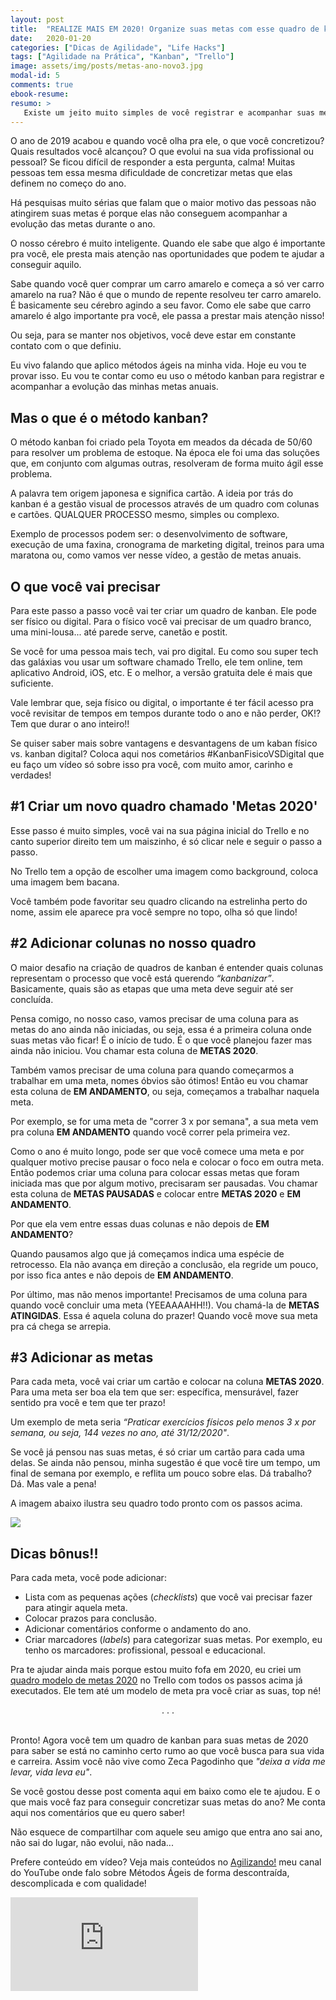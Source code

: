 ```yaml
---
layout: post
title:  "REALIZE MAIS EM 2020! Organize suas metas com esse quadro de kanban em 3 passos super simples!"
date:   2020-01-20
categories: ["Dicas de Agilidade", "Life Hacks"]
tags: ["Agilidade na Prática", "Kanban", "Trello"]
image: assets/img/posts/metas-ano-novo3.jpg
modal-id: 5
comments: true
ebook-resume:
resumo: >
   Existe um jeito muito simples de você registrar e acompanhar suas metas do ano, tudo que você precisa é criar um quadro de kanban para isso. Esse ano você vai concretizar mais metas aplicando o método kaban nas suas metas de 2020!
---
```


O ano de 2019 acabou e quando você olha pra ele, o que você concretizou? Quais resultados você alcançou? O que evolui na sua vida profissional ou pessoal? Se ficou difícil de responder a esta pergunta, calma! Muitas pessoas tem essa mesma dificuldade de concretizar metas que elas definem no começo do ano.


Há pesquisas muito sérias que falam que o maior motivo das pessoas não atingirem suas metas é porque elas não conseguem acompanhar a evolução das metas durante o ano.

O nosso cérebro é muito inteligente. Quando ele sabe que algo é importante pra você, ele presta mais atenção nas oportunidades que podem te ajudar a conseguir aquilo.

Sabe quando você quer comprar um carro amarelo e começa a só ver carro amarelo na rua? Não é que o mundo de repente resolveu ter carro amarelo. É basicamente seu cérebro agindo a seu favor. Como ele sabe que carro amarelo é algo importante pra você, ele passa a prestar mais atenção nisso!

Ou seja, para se manter nos objetivos, você deve estar em constante contato com o que definiu.

Eu vivo falando que aplico métodos ágeis na minha vida. Hoje eu vou te provar isso. Eu vou te contar como eu uso o método kanban para registrar e acompanhar a evolução das minhas metas anuais.



## Mas o que é o método kanban?

O método kanban foi criado pela Toyota em meados da década de 50/60 para resolver um problema de estoque. Na época ele foi uma das soluções que, em conjunto com algumas outras, resolveram de forma muito ágil esse problema.

A palavra tem origem japonesa e significa cartão. A ideia por trás do kanban é a gestão visual de processos através de um quadro com colunas e cartões. QUALQUER PROCESSO mesmo, simples ou complexo.

Exemplo de processos podem ser: o desenvolvimento de software, execução de uma faxina, cronograma de marketing digital, treinos para uma maratona ou, como vamos ver nesse vídeo, a gestão de metas anuais.


## O que você vai precisar

Para este passo a passo você vai ter criar um quadro de kanban. Ele pode ser físico ou digital. Para o físico você vai precisar de um quadro branco, uma mini-lousa... até parede serve, canetão e postit.

Se você for uma pessoa mais tech, vai pro digital. Eu como sou super tech das galáxias vou usar um software chamado Trello, ele tem online, tem aplicativo Android, iOS, etc. E o melhor, a versão gratuita dele é mais que suficiente.

Vale lembrar que, seja físico ou digital, o importante é ter fácil acesso pra você revisitar de tempos em tempos durante todo o ano e não perder, OK!? Tem que durar o ano inteiro!!

Se quiser saber mais sobre vantagens e desvantagens de um kaban físico vs. kanban digital? Coloca aqui nos cometários #KanbanFisicoVSDigital que eu faço um vídeo só sobre isso pra você, com muito amor, carinho e verdades!

## #1 Criar um novo quadro chamado 'Metas 2020'

Esse passo é muito simples, você vai na sua página inicial do Trello e no canto superior direito tem um maiszinho, é só clicar nele e seguir o passo a passo.

No Trello tem a opção de escolher uma imagem como background, coloca uma imagem bem bacana.

Você também pode favoritar seu quadro clicando na estrelinha perto do nome, assim ele aparece pra você sempre no topo, olha só que lindo!

## #2 Adicionar colunas no nosso quadro

O maior desafio na criação de quadros de kanban é entender quais colunas representam o processo que você está querendo _“kanbanizar”_. Basicamente, quais são as etapas que uma meta deve seguir até ser concluída.

Pensa comigo, no nosso caso, vamos precisar de uma coluna para as metas do ano ainda não iniciadas, ou seja, essa é a primeira coluna onde suas metas vão ficar! É o início de tudo. É o que você planejou fazer mas ainda não iniciou. Vou chamar esta coluna de **METAS 2020**.

Também vamos precisar de uma coluna para quando começarmos a trabalhar em uma meta, nomes óbvios são ótimos! Então eu vou chamar esta coluna de **EM ANDAMENTO**, ou seja, começamos a trabalhar naquela meta.

Por exemplo, se for uma meta de "correr 3 x por semana", a sua meta vem pra coluna **EM ANDAMENTO** quando você correr pela primeira vez.

Como o ano é muito longo, pode ser que você comece uma meta e por qualquer motivo precise pausar o foco nela e colocar o foco em outra meta. Então podemos criar uma coluna para colocar essas metas que foram iniciada mas que por algum motivo, precisaram ser pausadas. Vou chamar esta coluna de  **METAS PAUSADAS** e colocar entre **METAS 2020** e **EM ANDAMENTO**.

Por que ela vem entre essas duas colunas e não depois de **EM ANDAMENTO**?

Quando pausamos algo que já começamos indica uma espécie de retrocesso. Ela não avança em direção a conclusão, ela regride um pouco, por isso fica antes e não depois de **EM ANDAMENTO**.

Por último, mas não menos importante! Precisamos de uma coluna para quando você concluir uma meta (YEEAAAAHH!!). Vou chamá-la de **METAS ATINGIDAS**. Essa é aquela coluna do prazer! Quando você move sua meta pra cá chega se arrepia.


## #3 Adicionar as metas

Para cada meta, você vai criar um cartão e colocar na coluna **METAS 2020**. Para uma meta ser boa ela tem que ser: específica, mensurável, fazer sentido pra você e tem que ter prazo!

Um exemplo de meta seria _“Praticar exercícios físicos pelo menos 3 x por semana, ou seja, 144 vezes no ano, até 31/12/2020"_.

Se você já pensou nas suas metas, é só criar um cartão para cada uma delas. Se ainda não pensou, minha sugestão é que você tire um tempo, um final de semana por exemplo, e reflita um pouco sobre elas. Dá trabalho? Dá. Mas vale a pena!

A imagem abaixo ilustra seu quadro todo pronto com os passos acima.

![]({{site.url}}/assets/img/posts/trello-quadro-modelo-metas-2020.png)

## Dicas bônus!!

Para cada meta, você pode adicionar:
   * Lista com as pequenas ações (_checklists_) que você vai precisar fazer para atingir aquela meta.
   * Colocar prazos para conclusão.
   * Adicionar comentários conforme o andamento do ano.
   * Criar marcadores (_labels_) para categorizar suas metas. Por exemplo, eu tenho os marcadores: profissional, pessoal e educacional.


Pra te ajudar ainda mais porque estou muito fofa em 2020, eu criei um [quadro modelo de metas 2020](https://trello.com/b/HeKK3FwB/modelo-metas-2020) no Trello com todos os passos acima já executados. Ele tem até um modelo de meta pra você criar as suas, top né!

<center>. . . </center><br>

Pronto! Agora você tem um quadro de kanban para suas metas de 2020 para saber se está no caminho certo rumo ao que você busca para sua vida e carreira. Assim você não vive como Zeca Pagodinho que _"deixa a vida me levar, vida leva eu"_.


Se você gostou desse post comenta aqui em baixo como ele te ajudou. E o que mais você faz para conseguir concretizar suas metas do ano? Me conta aqui nos comentários que eu quero saber!

Não esquece de compartilhar com aquele seu amigo que entra ano sai ano, não sai do lugar, não evolui, não nada...


Prefere conteúdo em vídeo? Veja mais conteúdos no [Agilizando!](https://youtube.com/agilizando) meu canal do YouTube onde falo sobre Métodos Ágeis de forma descontraída, descomplicada e com qualidade!

<div class="row">
  <div class="col-md-2"></div>
  <div class="col-md-8">
      <div class="portfolio-item">
        <div class="video-container">
          <iframe src="https://www.youtube.com/embed/mLDEl6cpFbg" frameborder="0" allow="accelerometer; autoplay; encrypted-media; gyroscope; picture-in-picture" allowfullscreen></iframe>
        </div>
      </div>
  </div>
  <div class="col-md-2"></div>
</div>

